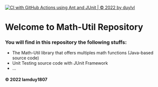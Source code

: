 [![CI with GitHub Actions using Ant and JUnit | © 2022 by duylvl](https://github.com/lamduy1807/math-util/actions/workflows/ci-junit.yml/badge.svg)](https://github.com/lamduy1807/math-util/actions/workflows/ci-junit.yml)

# Welcome to Math-Util Repository
### You will find in this repository the following stuffs:
* The Math-Util library that offers multiples math functions (Java-based source code)
* Unit Testing source code with JUnit Framework
* ...

#### © 2022 lamduy1807